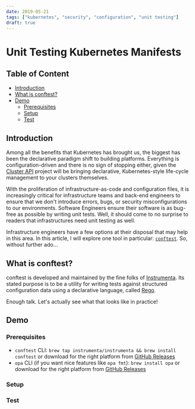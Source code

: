 ```yaml
---
date: 2019-05-21
tags: ["kubernetes", "security", "configuration", "unit testing"]
draft: true
---
```


# Unit Testing Kubernetes Manifests

## Table of Content

<!-- START doctoc generated TOC please keep comment here to allow auto update -->
<!-- DON'T EDIT THIS SECTION, INSTEAD RE-RUN doctoc TO UPDATE -->

- [Introduction](#introduction)
- [What is conftest?](#what-is-conftest)
- [Demo](#demo)
  - [Prerequisites](#prerequisites)
  - [Setup](#setup)
  - [Test](#test)

<!-- END doctoc generated TOC please keep comment here to allow auto update -->

## Introduction

Among all the benefits that Kubernetes has brought us, the biggest has been the
declarative paradigm shift to building platforms. Everything is
configuration-driven and there is no sign of stopping either, given the
[Cluster API](https://github.com/kubernetes-sigs/cluster-api) project will be
bringing declarative, Kubernetes-style life-cycle management to your clusters
themselves.

With the proliferation of infrastructure-as-code and configuration files, it is
increasingly critical for infrastructure teams and back-end engineers to ensure
that we don't introduce errors, bugs, or security misconfigurations to our
environments. Software Engineers ensure their software is as bug-free as
possible by writing unit tests. Well, it should come to no surprise to readers
that infrastructures need unit testing as well.

Infrastructure engineers have a few options at their disposal that may help in
this area. In this article, I will explore one tool in particular:
[`conftest`](https://github.com/instrumenta/conftest). So, without further
ado...

## What is conftest?

conftest is developed and maintained by the fine folks of
[Instrumenta](https://instrumenta.dev). Its stated purpose is to be a utility
for writing tests against structured configuration data using a declarative
language, called
[Rego](https://www.openpolicyagent.org/docs/how-do-i-write-policies.html).

Enough talk. Let's actually see what that looks like in practice!

## Demo

### Prerequisites

- `conftest` CLI: `brew tap instrumenta/instrumenta && brew install conftest` or
  download for the right platform from
  [GitHub Releases](https://github.com/instrumenta/conftest/releases)
- `opa` CLI (if you want nice features like `opa fmt`): `brew install opa` or
  download for the right platform from
  [GitHub Releases](https://github.com/open-policy-agent/opa/releases)

### Setup

### Test

